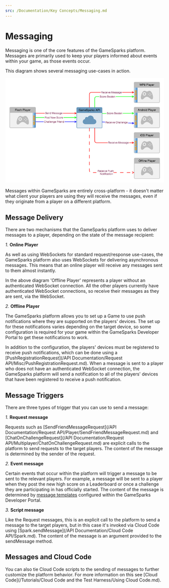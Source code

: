 ```yaml
---
src: /Documentation/Key Concepts/Messaging.md
---
```


# Messaging

Messaging is one of the core features of the GameSparks platform. Messages are primarily used to keep your players informed about events within your game, as those events occur.

This diagram shows several messaging use-cases in action.

![](img/Messaging/1.png)

Messages within GameSparks are entirely cross-platform - it doesn't matter what client your players are using they will receive the messages, even if they originate from a player on a different platform.

## Message Delivery

There are two mechanisms that the GameSparks platform uses to deliver messages to a player, depending on the state of the message recipient:

*1.* **Online Player**

As well as using WebSockets for standard request/response use-cases, the GameSparks platform also uses WebSockets for delivering asynchronous messages. This means that an online player will receive any messages sent to them almost instantly.

In the above diagram 'Offline Player' represents a player without an authenticated WebSocket connection. All the other players currently have authenticated WebSocket connections, so receive their messages as they are sent, via the WebSocket.

*2.* **Offline Player**

The GameSparks platform allows you to set up a Game to use push notifications where they are supported on the players' devices. The set up for these notifications varies depending on the target device, so some configuration is required for your game within the GameSparks Developer Portal to get these notifications to work.

In addition to the configuration, the players' devices must be registered to receive push notifications, which can be done using a [PushRegistrationRequest](/API Documentation/Request API/Misc/PushRegistrationRequest.md). When a message is sent to a player who does not have an authenticated WebSocket connection, the GameSparks platform will send a notification to all of the players' devices that have been registered to receive a push notification.

## Message Triggers

There are three types of trigger that you can use to send a message:

*1.* **Request message**

Requests such as [SendFriendMessageRequest](/API Documentation/Request API/Player/SendFriendMessageRequest.md) and [ChatOnChallengeRequest](/API Documentation/Request API/Multiplayer/ChatOnChallengeRequest.md) are explicit calls to the platform to send requests to the target players. The content of the message is determined by the sender of the request.

*2.* **Event message**

Certain events that occur within the platform will trigger a message to be sent to the relevant players. For example, a message will be sent to a player when they post the new high score on a Leaderboard or once a challenge they are participating in has officially started. The content of the message is determined by [message templates](/Documentation/Configurator/Messages.md) configured within the GameSparks Developer Portal.

*3.* **Script message**

Like the Request messages, this is an explicit call to the platform to send a message to the target players, but in this case it's invoked via Cloud Code using [Spark.sendMessage](/API Documentation/Cloud Code API/Spark.md). The content of the message is an argument provided to the sendMessage method.

## Messages and Cloud Code

You can also tie Cloud Code scripts to the sending of messages to further customize the platform behavior. For more information on this see [Cloud Code](/Tutorials/Cloud Code and the Test Harness/Using Cloud Code.md).

